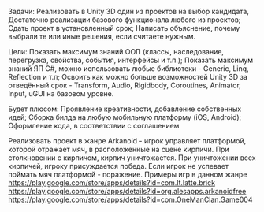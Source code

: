 Задачи: 
Реализовать в Unity 3D один из проектов на выбор кандидата, Достаточно реализации базового функционала любого из проектов;
Сдать проект в установленный срок;
Написать объяснение, почему выбрали те или иные решения, если считаете нужным.

Цели:
Показать максимум знаний ООП (классы, наследование, перегрузка, свойства, события, интерфейсы и т.п.);
Показать максимум знаний ЯП C#, можно использовать любые библиотеки - Generic, Linq, Reflection и т.п;
Освоить как можно больше возможностей Unity 3D за отведённый срок - Transform, Audio, Rigidbody, Coroutines, Animator, Input, uGUI на базовом уровне. 

Будет плюсом:
Проявление креативности, добавление собственных идей;
Сборка билда на любую мобильную платформу (iOS, Android);
Оформление кода, в соответствии с соглашением

Реализовать проект в жанре Arkanoid - игрок управляет платформой, которой отражает мяч, в расположенные на сцене кирпичи. При столкновении с кирпичом, кирпич уничтожается. При уничтожении всех кирпичей, игроку присуждается победа. Если игрок не успевает поймать мяч платформой - поражение. 
Примеры игр в данном жанре
https://play.google.com/store/apps/details?id=com.lt.latte.brick
https://play.google.com/store/apps/details?id=org.alesapps.arkanoidfree
https://play.google.com/store/apps/details?id=com.OneManClan.Game004

